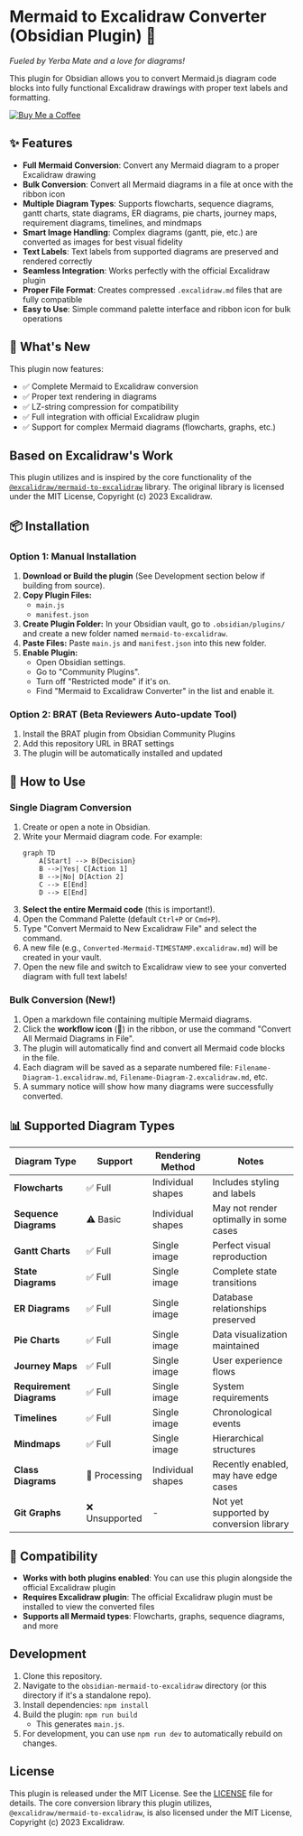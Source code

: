 # Mermaid to Excalidraw Converter (Obsidian Plugin) 🧉

_Fueled by Yerba Mate and a love for diagrams!_

This plugin for Obsidian allows you to convert Mermaid.js diagram code blocks into fully functional Excalidraw drawings with proper text labels and formatting.

[![Buy Me a Coffee](https://img.shields.io/badge/Buy%20Me%20a%20Coffee-ffdd00?style=for-the-badge&logo=buy-me-a-coffee&logoColor=black)](https://buymeacoffee.com/yahyazekry)

## ✨ Features

- **Full Mermaid Conversion**: Convert any Mermaid diagram to a proper Excalidraw drawing
- **Bulk Conversion**: Convert all Mermaid diagrams in a file at once with the ribbon icon
- **Multiple Diagram Types**: Supports flowcharts, sequence diagrams, gantt charts, state diagrams, ER diagrams, pie charts, journey maps, requirement diagrams, timelines, and mindmaps
- **Smart Image Handling**: Complex diagrams (gantt, pie, etc.) are converted as images for best visual fidelity
- **Text Labels**: Text labels from supported diagrams are preserved and rendered correctly
- **Seamless Integration**: Works perfectly with the official Excalidraw plugin
- **Proper File Format**: Creates compressed `.excalidraw.md` files that are fully compatible
- **Easy to Use**: Simple command palette interface and ribbon icon for bulk operations

## 🚀 What's New

This plugin now features:

- ✅ Complete Mermaid to Excalidraw conversion
- ✅ Proper text rendering in diagrams
- ✅ LZ-string compression for compatibility
- ✅ Full integration with official Excalidraw plugin
- ✅ Support for complex Mermaid diagrams (flowcharts, graphs, etc.)

## Based on Excalidraw's Work

This plugin utilizes and is inspired by the core functionality of the [`@excalidraw/mermaid-to-excalidraw`](https://github.com/excalidraw/mermaid-to-excalidraw) library.
The original library is licensed under the MIT License, Copyright (c) 2023 Excalidraw.

## 📦 Installation

### Option 1: Manual Installation

1.  **Download or Build the plugin** (See Development section below if building from source).
2.  **Copy Plugin Files:**
    - `main.js`
    - `manifest.json`
3.  **Create Plugin Folder:** In your Obsidian vault, go to `.obsidian/plugins/` and create a new folder named `mermaid-to-excalidraw`.
4.  **Paste Files:** Paste `main.js` and `manifest.json` into this new folder.
5.  **Enable Plugin:**
    - Open Obsidian settings.
    - Go to "Community Plugins".
    - Turn off "Restricted mode" if it's on.
    - Find "Mermaid to Excalidraw Converter" in the list and enable it.

### Option 2: BRAT (Beta Reviewers Auto-update Tool)

1. Install the BRAT plugin from Obsidian Community Plugins
2. Add this repository URL in BRAT settings
3. The plugin will be automatically installed and updated

## 🎯 How to Use

### Single Diagram Conversion

1.  Create or open a note in Obsidian.
2.  Write your Mermaid diagram code. For example:
    ```
    graph TD
        A[Start] --> B{Decision}
        B -->|Yes| C[Action 1]
        B -->|No| D[Action 2]
        C --> E[End]
        D --> E[End]
    ```
3.  **Select the entire Mermaid code** (this is important!).
4.  Open the Command Palette (default `Ctrl+P` or `Cmd+P`).
5.  Type "Convert Mermaid to New Excalidraw File" and select the command.
6.  A new file (e.g., `Converted-Mermaid-TIMESTAMP.excalidraw.md`) will be created in your vault.
7.  Open the new file and switch to Excalidraw view to see your converted diagram with full text labels!

### Bulk Conversion (New!)

1.  Open a markdown file containing multiple Mermaid diagrams.
2.  Click the **workflow icon** (🔄) in the ribbon, or use the command "Convert All Mermaid Diagrams in File".
3.  The plugin will automatically find and convert all Mermaid code blocks in the file.
4.  Each diagram will be saved as a separate numbered file: `Filename-Diagram-1.excalidraw.md`, `Filename-Diagram-2.excalidraw.md`, etc.
5.  A summary notice will show how many diagrams were successfully converted.

## 📊 Supported Diagram Types

| Diagram Type             | Support        | Rendering Method  | Notes                                   |
| ------------------------ | -------------- | ----------------- | --------------------------------------- |
| **Flowcharts**           | ✅ Full        | Individual shapes | Includes styling and labels             |
| **Sequence Diagrams**    | ⚠️ Basic       | Individual shapes | May not render optimally in some cases  |
| **Gantt Charts**         | ✅ Full        | Single image      | Perfect visual reproduction             |
| **State Diagrams**       | ✅ Full        | Single image      | Complete state transitions              |
| **ER Diagrams**          | ✅ Full        | Single image      | Database relationships preserved        |
| **Pie Charts**           | ✅ Full        | Single image      | Data visualization maintained           |
| **Journey Maps**         | ✅ Full        | Single image      | User experience flows                   |
| **Requirement Diagrams** | ✅ Full        | Single image      | System requirements                     |
| **Timelines**            | ✅ Full        | Single image      | Chronological events                    |
| **Mindmaps**             | ✅ Full        | Single image      | Hierarchical structures                 |
| **Class Diagrams**       | 🔄 Processing  | Individual shapes | Recently enabled, may have edge cases   |
| **Git Graphs**           | ❌ Unsupported | -                 | Not yet supported by conversion library |

## 🔧 Compatibility

- **Works with both plugins enabled**: You can use this plugin alongside the official Excalidraw plugin
- **Requires Excalidraw plugin**: The official Excalidraw plugin must be installed to view the converted files
- **Supports all Mermaid types**: Flowcharts, graphs, sequence diagrams, and more

## Development

1.  Clone this repository.
2.  Navigate to the `obsidian-mermaid-to-excalidraw` directory (or this directory if it's a standalone repo).
3.  Install dependencies: `npm install`
4.  Build the plugin: `npm run build`
    - This generates `main.js`.
5.  For development, you can use `npm run dev` to automatically rebuild on changes.

## License

This plugin is released under the MIT License. See the [LICENSE](LICENSE) file for details.
The core conversion library this plugin utilizes, `@excalidraw/mermaid-to-excalidraw`, is also licensed under the MIT License, Copyright (c) 2023 Excalidraw.
